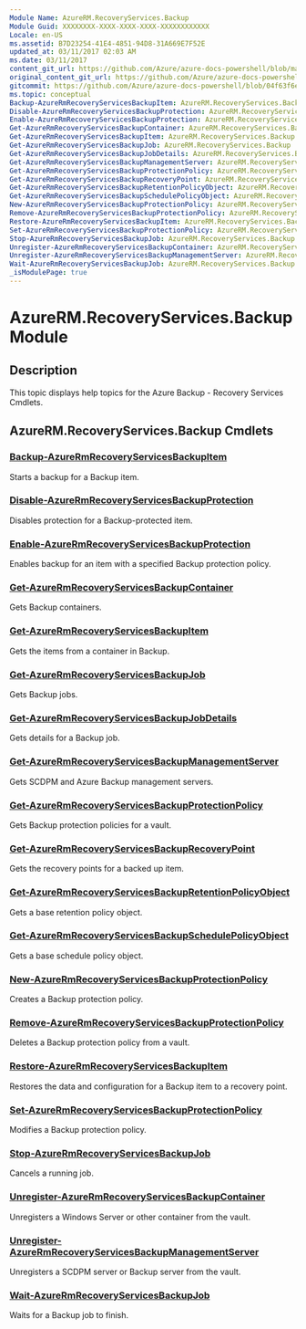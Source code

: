 ```yaml
---
Module Name: AzureRM.RecoveryServices.Backup
Module Guid: XXXXXXXX-XXXX-XXXX-XXXX-XXXXXXXXXXXX
Locale: en-US
ms.assetid: B7D23254-41E4-4851-94D8-31A669E7F52E
updated_at: 03/11/2017 02:03 AM
ms.date: 03/11/2017
content_git_url: https://github.com/Azure/azure-docs-powershell/blob/master/azureps-cmdlets-docs/ResourceManager/AzureRM.RecoveryServices.Backup/v2.7.0/AzureRM.RecoveryServices.Backup.md
original_content_git_url: https://github.com/Azure/azure-docs-powershell/blob/master/azureps-cmdlets-docs/ResourceManager/AzureRM.RecoveryServices.Backup/v2.7.0/AzureRM.RecoveryServices.Backup.md
gitcommit: https://github.com/Azure/azure-docs-powershell/blob/04f63f6e685743ace2c57eb157574e34e8610b1c
ms.topic: conceptual
Backup-AzureRmRecoveryServicesBackupItem: AzureRM.RecoveryServices.Backup
Disable-AzureRmRecoveryServicesBackupProtection: AzureRM.RecoveryServices.Backup
Enable-AzureRmRecoveryServicesBackupProtection: AzureRM.RecoveryServices.Backup
Get-AzureRmRecoveryServicesBackupContainer: AzureRM.RecoveryServices.Backup
Get-AzureRmRecoveryServicesBackupItem: AzureRM.RecoveryServices.Backup
Get-AzureRmRecoveryServicesBackupJob: AzureRM.RecoveryServices.Backup
Get-AzureRmRecoveryServicesBackupJobDetails: AzureRM.RecoveryServices.Backup
Get-AzureRmRecoveryServicesBackupManagementServer: AzureRM.RecoveryServices.Backup
Get-AzureRmRecoveryServicesBackupProtectionPolicy: AzureRM.RecoveryServices.Backup
Get-AzureRmRecoveryServicesBackupRecoveryPoint: AzureRM.RecoveryServices.Backup
Get-AzureRmRecoveryServicesBackupRetentionPolicyObject: AzureRM.RecoveryServices.Backup
Get-AzureRmRecoveryServicesBackupSchedulePolicyObject: AzureRM.RecoveryServices.Backup
New-AzureRmRecoveryServicesBackupProtectionPolicy: AzureRM.RecoveryServices.Backup
Remove-AzureRmRecoveryServicesBackupProtectionPolicy: AzureRM.RecoveryServices.Backup
Restore-AzureRmRecoveryServicesBackupItem: AzureRM.RecoveryServices.Backup
Set-AzureRmRecoveryServicesBackupProtectionPolicy: AzureRM.RecoveryServices.Backup
Stop-AzureRmRecoveryServicesBackupJob: AzureRM.RecoveryServices.Backup
Unregister-AzureRmRecoveryServicesBackupContainer: AzureRM.RecoveryServices.Backup
Unregister-AzureRmRecoveryServicesBackupManagementServer: AzureRM.RecoveryServices.Backup
Wait-AzureRmRecoveryServicesBackupJob: AzureRM.RecoveryServices.Backup
_isModulePage: true
---
```


# AzureRM.RecoveryServices.Backup Module
## Description
This topic displays help topics for the Azure Backup - Recovery Services Cmdlets.

## AzureRM.RecoveryServices.Backup Cmdlets
### [Backup-AzureRmRecoveryServicesBackupItem](Backup-AzureRmRecoveryServicesBackupItem.md)
Starts a backup for a Backup item.

### [Disable-AzureRmRecoveryServicesBackupProtection](Disable-AzureRmRecoveryServicesBackupProtection.md)
Disables protection for a Backup-protected item.

### [Enable-AzureRmRecoveryServicesBackupProtection](Enable-AzureRmRecoveryServicesBackupProtection.md)
Enables backup for an item with a specified Backup protection policy.

### [Get-AzureRmRecoveryServicesBackupContainer](Get-AzureRmRecoveryServicesBackupContainer.md)
Gets Backup containers.

### [Get-AzureRmRecoveryServicesBackupItem](Get-AzureRmRecoveryServicesBackupItem.md)
Gets the items from a container in Backup.

### [Get-AzureRmRecoveryServicesBackupJob](Get-AzureRmRecoveryServicesBackupJob.md)
Gets Backup jobs.

### [Get-AzureRmRecoveryServicesBackupJobDetails](Get-AzureRmRecoveryServicesBackupJobDetails.md)
Gets details for a Backup job.

### [Get-AzureRmRecoveryServicesBackupManagementServer](Get-AzureRmRecoveryServicesBackupManagementServer.md)
Gets SCDPM and Azure Backup management servers.

### [Get-AzureRmRecoveryServicesBackupProtectionPolicy](Get-AzureRmRecoveryServicesBackupProtectionPolicy.md)
Gets Backup protection policies for a vault.

### [Get-AzureRmRecoveryServicesBackupRecoveryPoint](Get-AzureRmRecoveryServicesBackupRecoveryPoint.md)
Gets the recovery points for a backed up item.

### [Get-AzureRmRecoveryServicesBackupRetentionPolicyObject](Get-AzureRmRecoveryServicesBackupRetentionPolicyObject.md)
Gets a base retention policy object.

### [Get-AzureRmRecoveryServicesBackupSchedulePolicyObject](Get-AzureRmRecoveryServicesBackupSchedulePolicyObject.md)
Gets a base schedule policy object.

### [New-AzureRmRecoveryServicesBackupProtectionPolicy](New-AzureRmRecoveryServicesBackupProtectionPolicy.md)
Creates a Backup protection policy.

### [Remove-AzureRmRecoveryServicesBackupProtectionPolicy](Remove-AzureRmRecoveryServicesBackupProtectionPolicy.md)
Deletes a Backup protection policy from a vault.

### [Restore-AzureRmRecoveryServicesBackupItem](Restore-AzureRmRecoveryServicesBackupItem.md)
Restores the data and configuration for a Backup item to a recovery point.

### [Set-AzureRmRecoveryServicesBackupProtectionPolicy](Set-AzureRmRecoveryServicesBackupProtectionPolicy.md)
Modifies a Backup protection policy.

### [Stop-AzureRmRecoveryServicesBackupJob](Stop-AzureRmRecoveryServicesBackupJob.md)
Cancels a running job.

### [Unregister-AzureRmRecoveryServicesBackupContainer](Unregister-AzureRmRecoveryServicesBackupContainer.md)
Unregisters a Windows Server or other container from the vault.

### [Unregister-AzureRmRecoveryServicesBackupManagementServer](Unregister-AzureRmRecoveryServicesBackupManagementServer.md)
Unregisters a SCDPM server or Backup server from the vault.

### [Wait-AzureRmRecoveryServicesBackupJob](Wait-AzureRmRecoveryServicesBackupJob.md)
Waits for a Backup job to finish.

